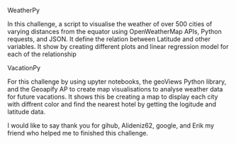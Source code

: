 WeatherPy

In this challenge, a script to visualise the weather of over 500 cities of varying distances from the equator using OpenWeatherMap APIs, Python requests, and JSON. It define the relation between Latitude and other variables. It show by creating different plots and linear regression model for each of the relationship 


VacationPy

For this challenge by using upyter notebooks, the geoViews Python library, and the Geoapify AP to create map visualisations to analyse weather data for future vacations. It shows this be creating a map to display each city with diffrent color and find the nearest hotel by getting the logitude and latitude data.

I would like to say thank you for gihub, Alideniz62, google, and Erik my friend who helped me to finished this challenge. 
